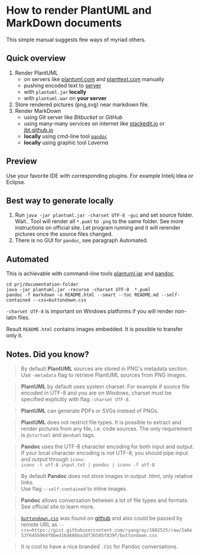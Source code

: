 How to render PlantUML and MarkDown documents
========================
This simple manual suggests few ways of myriad others.

Quick overview
-----------

1. Render PlantUML  
    - on servers like [plantuml.com]() and [planttext.com]() manually
    - pushing encoded text to [server](http://www.plantuml.com/plantuml/uml/SyfFKj2rKt3CoKnELR1Io4ZDoSa70000)
    - with `plantuml.jar` **locally** 
    - with `plantuml.war` on **your server**
2. Store rendered pictures (png,svg) near markdown file.
3. Render MarkDown
    - using Git server like *Bitbucket* or *GitHub*
    - using many-many services on internet like [stackedit.io](https://stackedit.io) 
    or [jbt.github.io](http://jbt.github.io/markdown-editor/)
    - **locally** using cmd-line tool [`pandoc`](http://pandoc.org/demos.html)
    - **locally** using graphic tool *Laverna*


Preview
-------
Use your favorite IDE with corresponding plugins. For example Intelij Idea or Eclipse.

Best way to generate **locally**
--------
1. Run `java -jar plantuml.jar -charset UTF-8 -gui` and set source folder. Wait.. Tool will
    render all `*.puml` to `.png` to the same folder. See more instructions on official site. 
    Let program running and it will rerender pictures once the source files changed.
2. There is no GUI for `pandoc`, see paragraph Automated.


Automated
---------
This is achievable with command-line tools [plantuml.jar](http://plantuml.com/command-line) and
[pandoc](http://pandoc.org)
```
cd prj/documentation-folder
java -jar plantuml.jar -recurse -charset UTF-8  *.puml
pandoc -f markdown -o README.html --smart --toc README.md --self-contained --css=buttondown.css
```

`-charset UTF-8` is important on Windows platforms if you will render non-latin files.

Result `README.html` contains images embedded. It is possible to transfer only it.  
 
 
Notes. Did you know? 
-------
> By default **PlantUML** sources are stored in PNG's metadata section. Use `-metadata` flag to retrieve PlantUML sources from 
PNG images.    

> **PlantUML** by default uses system charset. For example if source file encoded in UTF-8 and you are 
on Windows, charset must be specified explicitly with flag `-charset UTF-8`.

> **PlantUML** can generate PDFs or SVGs instead of PNGs.

> **PlantUML** does not restrict file types. It is possible to extract and render pictures from
> any file, i.e. code sources. The only requirement is `@startuml` and `@enduml` tags.

> **Pandoc** uses the UTF-8 character encoding for both input and output. If your local character 
> encoding is not UTF-8, you should pipe input and output through `iconv`:  
> `iconv -t utf-8 input.txt | pandoc | iconv -f utf-8`

> By default **Pandoc** does not store images in output .html, only relative links.   
> Use flag `--self-contained` to inline images.
 
> **Pandoc** allows conversation between a lot of file types and formats. See official site to learn more.

> [`buttondown.css`](https://gist.githubusercontent.com/ryangray/1882525/raw/2a6e53f645b960f0bed16d686ba3df36505f839f/buttondown.css) 
> was found on [github](https://gist.github.com/ryangray/1882525) and also could be passed by remote
> URL as `--css=https://gist.githubusercontent.com/ryangray/1882525/raw/2a6e53f645b960f0bed16d686ba3df36505f839f/buttondown.css`

> It is cool to have a nice branded `.CSS` for Pandoc conversations.